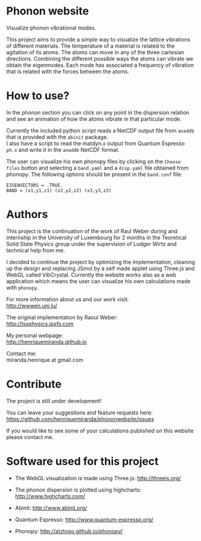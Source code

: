 Phonon website
==============

Visualize phonon vibrational modes.

This project aims to provide a simple way to visualize the lattice vibrations of different materials. The temperature of a material is related to the agitation of its atoms. The atoms can move in any of the three cartesian directions. Combining the different possible ways the atoms can vibrate we obtain the eigenmodes. Each mode has associated a frequency of vibration that is related with the forces between the atoms.

How to use?
===========

In the phonon section you can click on any point in the dispersion relation and see an animation of how the atoms vibrate in that particular mode.

Currently the included python script reads a NetCDF output file from ``anaddb`` that is provided with the ``abinit`` package.  
I also have a script to read the matdyn.x output from Quantum Espresso ``ph.x`` and write it in the ``anaddb`` NetCDF format.   

The user can visualize his own phonopy files by clicking on the ``Choose files`` button and selecting a ``band.yaml`` and a ``disp.yaml`` file obtained from phonopy. The following options should be present in the ``band.conf`` file:


    EIGENVECTORS = .TRUE.
    BAND = (x1,y1,z1) (x2,y2,z2) (x3,y3,z3)

Authors
=======

This project is the continuation of the work of Raul Weber during and internship in the University of Luxembourg for 2 months in the Teoretical Solid State Physics group under the supervision of Ludger Wirtz and technical help from me.

I decided to continue the project by optimizing the implementation, cleaning up the design and replacing JSmol by a self made applet using Three.js and WebGL called VibCrystal.
Currently the website works also as a web application which means the user can visualize his own calculations made with ``phonopy``.

For more information about us and our work visit:  
<http://wwwen.uni.lu/>

The original implementation by Raoul Weber:  
<http://tssphysics.jpsfs.com>

My personal webpage:  
<http://henriquemiranda.github.io>

Contact me:  
miranda.henrique at gmail.com

Contribute
==========

The project is still under development!  

You can leave your suggestions and feature requests here:  
<https://github.com/henriquemiranda/phononwebsite/issues>

If you would like to see some of your calculations published on this website please contact me.

Software used for this project
========

- The WebGL visualization is made using Three.js: <http://threejs.org/>
- The phonon dispersion is plotted using highcharts: <http://www.highcharts.com/>  

- Abinit: <http://www.abinit.org/>
- Quantum Espresso: <http://www.quantum-espresso.org/>
- Phonopy: <http://atztogo.github.io/phonopy/>
